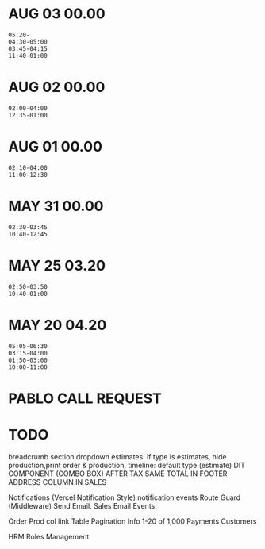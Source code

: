 # AUG 03    00.00
    05:20-
    04:30-05:00
    03:45-04:15
    11:40-01:00
# AUG 02    00.00
    02:00-04:00
    12:35-01:00
# AUG 01    00.00
    02:10-04:00
    11:00-12:30
# MAY 31    00.00
    02:30-03:45
    10:40-12:45
# MAY 25    03.20
    02:50-03:50
    10:40-01:00
# MAY 20    04.20
    05:05-06:30
    03:15-04:00
    01:50-03:00
    10:00-11:00


# PABLO CALL REQUEST

# TODO
breadcrumb section dropdown
estimates: if type is estimates, hide production,print order & production,
    timeline: default type (estimate)
DIT COMPONENT (COMBO BOX)
AFTER TAX SAME TOTAL IN FOOTER
ADDRESS COLUMN IN SALES
<!-- Login Redirect -->
Notifications (Vercel Notification Style)
    notification events
Route Guard (Middleware)
Send Email.
Sales Email Events.
<!-- Checkmark Flicker -->
Order Prod col link
Table Pagination Info 1-20 of 1,000
Payments
Customers


HRM
Roles Management
